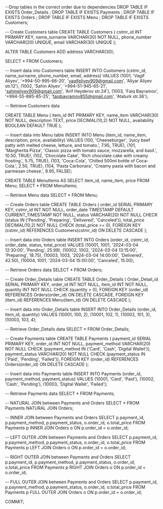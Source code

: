 
--Drop tables in the correct order due to dependencies
DROP TABLE IF EXISTS Order_Details ;
DROP TABLE IF EXISTS Payments ;
DROP TABLE IF EXISTS Orders ;
DROP TABLE IF EXISTS Menu ;
DROP TABLE IF EXISTS Customers;

-- Create Customers table
CREATE TABLE Customers (
    cstmr_id INT PRIMARY KEY,
    name_surname VARCHAR(30) NOT NULL,
    phone_number VARCHAR(20) UNIQUE,
    email VARCHAR(30) UNIQUE
);

ALTER TABLE Customers ADD address VARCHAR(30);

SELECT * FROM Customers;

-- Insert data into Customers table
INSERT INTO Customers (cstmr_id, name_surname, phone_number, email, address) 
VALUES 
    (1001, 'Vagif Aliyev', '+994-50-995-66-20', 'vaqifeliyev909@gmail.com', 'Aliyar Aliyev str.12'),
    (1002, 'Sahin Aliyev', '+994-51-945-65-21', 'sahineliyev909@gmail.com', 'Arif Heyderov str.24'),
    (1003, 'Faiq Bayramov', '+994-55-885-85-25', 'faiqbayramov855@gmail.com', 'Ataturk str.36');

-- Retrieve Customers data


CREATE TABLE Menu (
    item_id INT PRIMARY KEY,
    name_item VARCHAR(30) NOT NULL,
    description TEXT,
    price DECIMAL(10,2) NOT NULL,
    availability BOOLEAN DEFAULT TRUE
);

-- Insert data into Menu table
INSERT INTO Menu (item_id, name_item, description, price, availability) 
VALUES 
    (100, 'Cheeseburger', 'Juicy beef patty with melted cheese, lettuce, and tomato.', 7.95, TRUE),
    (101, 'Margherita Pizza', 'Classic pizza with tomato sauce, mozzarella, and basil.', 10.50, TRUE),
    (102, 'Chocolate Cake', 'Rich chocolate cake with creamy frosting.', 5.75, TRUE),
    (103, 'Coca-Cola', 'Chilled 500ml bottle of Coca-Cola.', 2.50, TRUE),
    (104, 'Pasta Carbonara', 'Creamy pasta with bacon and parmesan cheese.', 9.95, FALSE);

CREATE TABLE MenuItems AS
SELECT 
    item_id, 
    name_item, 
    price
FROM Menu;
SELECT * FROM MenuItems;

-- Retrieve Menu data
SELECT * FROM Menu;




-- Create Orders table
CREATE TABLE Orders (
    order_id SERIAL PRIMARY KEY,
    cstmr_id INT NOT NULL,
    order_date TIMESTAMP DEFAULT CURRENT_TIMESTAMP NOT NULL,
    status VARCHAR(20) NOT NULL CHECK (status IN ('Pending', 'Preparing', 'Delivered', 'Canceled')),
    total_price DECIMAL(10,2) NOT NULL CHECK (total_price >= 0),
    FOREIGN KEY (cstmr_id) REFERENCES Customers(cstmr_id) ON DELETE CASCADE
);

-- Insert data into Orders table
INSERT INTO Orders (order_id, cstmr_id, order_date, status, total_price) 
VALUES 
    (10001, 1001, '2024-03-04 12:30:00', 'Pending', 25.99),
    (10002, 1002, '2024-03-04 13:15:00', 'Preparing', 18.75),
    (10003, 1003, '2024-03-04 14:00:00', 'Delivered', 42.50),
    (10004, 1001, '2024-03-04 15:00:00', 'Canceled', 15.00);

-- Retrieve Orders data
SELECT * FROM Orders;

-- Create Order_Details table
CREATE TABLE Order_Details (
    Order_Detail_id SERIAL PRIMARY KEY,
    order_id INT NOT NULL,
    item_id INT NOT NULL,
    quantity INT NOT NULL CHECK (quantity > 0),
    FOREIGN KEY (order_id) REFERENCES Orders(order_id) ON DELETE CASCADE,
    FOREIGN KEY (item_id) REFERENCES Menu(item_id) ON DELETE CASCADE
);

-- Insert data into Order_Details table
INSERT INTO Order_Details (order_id, item_id, quantity) 
VALUES 
    (10001, 100, 2),
    (10001, 102, 1),
    (10002, 101, 3),
    (10003, 103, 4);

-- Retrieve Order_Details data
SELECT * FROM Order_Details;

-- Create Payments table
CREATE TABLE Payments (
    payment_id SERIAL PRIMARY KEY,
    order_id INT NOT NULL,
    payment_method VARCHAR(20) NOT NULL CHECK (payment_method IN ('Card', 'Cash', 'Digital Wallet')),
    payment_status VARCHAR(20) NOT NULL CHECK (payment_status IN ('Paid', 'Pending', 'Failed')),
    FOREIGN KEY (order_id) REFERENCES Orders(order_id) ON DELETE CASCADE
);

-- Insert data into Payments table
INSERT INTO Payments (order_id, payment_method, payment_status) 
VALUES 
    (10001, 'Card', 'Paid'),
    (10002, 'Cash', 'Pending'),
    (10003, 'Digital Wallet', 'Failed');

-- Retrieve Payments data
SELECT * FROM Payments;

-- NATURAL JOIN between Payments and Orders
SELECT * FROM Payments NATURAL JOIN Orders;

-- INNER JOIN between Payments and Orders
SELECT p.payment_id, p.payment_method, p.payment_status, o.order_id, o.total_price
FROM Payments p
INNER JOIN Orders o ON p.order_id = o.order_id;

-- LEFT OUTER JOIN between Payments and Orders
SELECT p.payment_id, p.payment_method, p.payment_status, o.order_id, o.total_price
FROM Payments p
LEFT JOIN Orders o ON p.order_id = o.order_id;

-- RIGHT OUTER JOIN between Payments and Orders
SELECT p.payment_id, p.payment_method, p.payment_status, o.order_id, o.total_price
FROM Payments p
RIGHT JOIN Orders o ON p.order_id = o.order_id;

-- FULL OUTER JOIN between Payments and Orders
SELECT p.payment_id, p.payment_method, p.payment_status, o.order_id, o.total_price
FROM Payments p
FULL OUTER JOIN Orders o ON p.order_id = o.order_id;

COMMIT;

